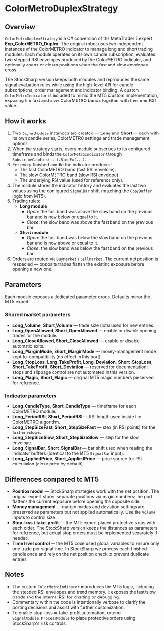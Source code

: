 # ColorMetroDuplexStrategy

## Overview

`ColorMetroDuplexStrategy` is a C# conversion of the MetaTrader 5 expert **Exp_ColorMETRO_Duplex**. The original robot uses two independent instances of the ColorMETRO indicator to manage long and short trading modules. Each module operates on its own candle subscription, evaluates two stepped RSI envelopes produced by the ColorMETRO indicator, and optionally opens or closes positions when the fast and slow envelopes cross.

The StockSharp version keeps both modules and reproduces the same signal evaluation rules while using the high-level API for candle subscriptions, order management and indicator binding. A custom `ColorMetroIndicator` is included to mimic the MT5 iCustom implementation, exposing the fast and slow ColorMETRO bands together with the inner RSI value.

## How it works

1. Two `SignalModule` instances are created — **Long** and **Short** — each with its own candle series, ColorMETRO settings and trade management options.
2. When the strategy starts, every module subscribes to its configured timeframe and binds the `ColorMetroIndicator` through `SubscribeCandles(...).BindEx(...)`.
3. For every finished candle the indicator produces:
   - The fast ColorMETRO band (fast RSI envelope).
   - The slow ColorMETRO band (slow RSI envelope).
   - The underlying RSI value (used for reference only).
4. The module stores the indicator history and evaluates the last two values using the configured `SignalBar` shift (matching the `CopyBuffer` logic from MT5).
5. Trading rules:
   - **Long module**
     - *Open*: the fast band was above the slow band on the previous bar and is now below or equal to it.
     - *Close*: the slow band was above the fast band on the previous bar.
   - **Short module**
     - *Open*: the fast band was below the slow band on the previous bar and is now above or equal to it.
     - *Close*: the slow band was below the fast band on the previous bar.
6. Orders are routed via `BuyMarket` / `SellMarket`. The current net position is respected — opposite trades flatten the existing exposure before opening a new one.

## Parameters

Each module exposes a dedicated parameter group. Defaults mirror the MT5 expert.

### Shared market parameters

- **Long_Volume**, **Short_Volume** — trade size (lots) used for new entries.
- **Long_OpenAllowed**, **Short_OpenAllowed** — enable or disable opening trades for the module.
- **Long_CloseAllowed**, **Short_CloseAllowed** — enable or disable automatic exits.
- **Long_MarginMode**, **Short_MarginMode** — money-management mode kept for compatibility (no effect in this port).
- **Long_StopLoss**, **Long_TakeProfit**, **Long_Deviation**, **Short_StopLoss**, **Short_TakeProfit**, **Short_Deviation** — reserved for documentation; stops and slippage control are not automated in this version.
- **Long_Magic**, **Short_Magic** — original MT5 magic numbers preserved for reference.

### Indicator parameters

- **Long_CandleType**, **Short_CandleType** — timeframe for each ColorMETRO module.
- **Long_PeriodRSI**, **Short_PeriodRSI** — RSI length used inside the ColorMETRO algorithm.
- **Long_StepSizeFast**, **Short_StepSizeFast** — step (in RSI points) for the fast envelope.
- **Long_StepSizeSlow**, **Short_StepSizeSlow** — step for the slow envelope.
- **Long_SignalBar**, **Short_SignalBar** — bar shift used when reading the indicator buffers (identical to the MT5 `SignalBar` input).
- **Long_AppliedPrice**, **Short_AppliedPrice** — price source for RSI calculation (close price by default).

## Differences compared to MT5

- **Position model** — StockSharp strategies work with the net position. The original expert stored separate positions via magic numbers; the port flattens the current exposure before opening the opposite side.
- **Money management** — margin modes and deviation settings are preserved as parameters but not applied automatically. Use the `Volume` inputs to control size.
- **Stop-loss / take-profit** — the MT5 expert placed protective stops with each order. The StockSharp version keeps the distances as parameters for reference, but actual stop orders must be implemented separately if needed.
- **Time level control** — the MT5 code used global variables to ensure only one trade per signal time. In StockSharp we process each finished candle once and rely on the net position check to prevent duplicate entries.

## Notes

- The custom `ColorMetroIndicator` reproduces the MT5 logic, including the stepped RSI envelopes and trend memory. It exposes the fast/slow bands and the internal RSI for charting or debugging.
- Commentary within the code is intentionally verbose to clarify the porting decisions and assist with further customization.
- To enable stop-loss or take-profit automation, extend `SignalModule.ProcessModule` to place protective orders using StockSharp's risk controls.
